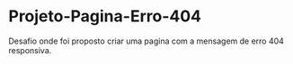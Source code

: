 # Projeto-Pagina-Erro-404
Desafio onde foi proposto criar uma pagina com a mensagem de erro 404 responsiva.

